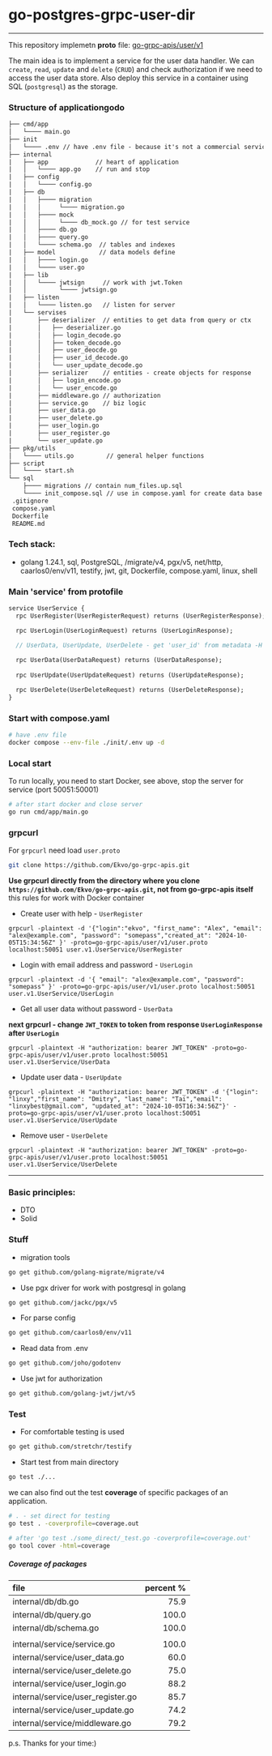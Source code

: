 # go-postgres-grpc-user-dir

---
This repository implemetn **proto** file: [go-grpc-apis/user/v1](https://github.com/Ekvo/go-grpc-apis/tree/main/user/v1 "https://github.com/Ekvo/go-grpc-apis/tree/main/user/v1")  

The main idea is to implement a service for the user data handler. We can `create`, `read`, `update` and `delete` (`CRUD`) and check authorization if we need to access the user data store.
Also deploy this service in a container using SQL (`postgresql`) as the storage. 


### Structure of applicationgodo

```txt
├── cmd/app
│   └──── main.go  
├── init
│   └──── .env // have .env file - because it's not a commercial service 
├── internal
|   ├── app             // heart of application
|   │   └──── app.go    // run and stop
|   ├── config
|   │   └──── config.go   
|   ├── db
|   │   ├──── migration
|   │   │     └──── migration.go 
|   │   ├──── mock
|   │   │     └──── db_mock.go // for test service
|   │   ├──── db.go   
|   │   ├──── query.go  
|   │   └──── schema.go  // tables and indexes
|   ├── model            // data models define
|   │   ├──── login.go    
|   │   └──── user.go    
|   ├── lib            
|   │   └──── jwtsign     // work with jwt.Token  
|   │         └──── jwtsign.go    
|   ├── listen  
|   │   └──── listen.go   // listen for server
|   └── servises 
|       ├── deserializer  // entities to get data from query or ctx
|       │   ├── deserializer.go      
|       │   ├── login_decode.go     
|       │   ├── token_decode.go      
|       │   ├── user_deocde.go   
|       │   ├── user_id_decode.go     
|       │   └── user_update_decode.go 
|       ├── serializer    // entities - create objects for response
|       │   ├── login_encode.go      
|       │   └── user_encode.go  
|       ├── middleware.go // authorization 
|       ├── service.go    // biz logic
|       ├── user_data.go  
|       ├── user_delete.go 
|       ├── user_login.go       
|       ├── user_register.go 
|       └── user_update.go   
├── pkg/utils 
│   └──── utils.go         // general helper functions
├── script        
│   └──── start.sh
└── sql
    ├──── migrations // contain num_files.up.sql            
    └──── init_compose.sql // use in compose.yaml for create data base  
 .gitignore       
 compose.yaml
 Dockerfile
 README.md
```

### Tech stack: 
- golang 1.24.1, sql, PostgreSQL, /migrate/v4, pgx/v5, net/http, caarlos0/env/v11, testify, jwt, git, Dockerfile, compose.yaml, linux, shell

### Main 'service' from protofile

```protobuf
service UserService {
  rpc UserRegister(UserRegisterRequest) returns (UserRegisterResponse);

  rpc UserLogin(UserLoginRequest) returns (UserLoginResponse);

  // UserData, UserUpdate, UserDelete - get 'user_id' from metadata -H "authorization"
  
  rpc UserData(UserDataRequest) returns (UserDataResponse);
 
  rpc UserUpdate(UserUpdateRequest) returns (UserUpdateResponse);

  rpc UserDelete(UserDeleteRequest) returns (UserDeleteResponse);
}
```


### Start with compose.yaml
```bash
# have .env file 
docker compose --env-file ./init/.env up -d
```

### Local start
To run locally, you need to start Docker, see above, stop the server for service (port 50051:50001)
```bash
# after start docker and close server
go run cmd/app/main.go
```

### grpcurl

For `grpcurl` need load `user.proto`

```bash
git clone https://github.com/Ekvo/go-grpc-apis.git
```

**Use grpcurl directly from the directory where you clone `https://github.com/Ekvo/go-grpc-apis.git`, not from go-grpc-apis itself**
this rules for work with Docker container


* Create user with help - `UserRegister`
```http request
grpcurl -plaintext -d '{"login":"ekvo", "first_name": "Alex", "email": "alex@example.com", "password": "somepass","created_at": "2024-10-05T15:34:56Z" }' -proto=go-grpc-apis/user/v1/user.proto localhost:50051 user.v1.UserService/UserRegister
```
* Login with email address and password - `UserLogin` 
```http request
grpcurl -plaintext -d '{ "email": "alex@example.com", "password": "somepass" }' -proto=go-grpc-apis/user/v1/user.proto localhost:50051 user.v1.UserService/UserLogin
```
* Get all user data without password - `UserData`

**next grpcurl - change `JWT_TOKEN` to token from response `UserLoginResponse` after `UserLogin`**
```http request
grpcurl -plaintext -H "authorization: bearer JWT_TOKEN" -proto=go-grpc-apis/user/v1/user.proto localhost:50051 user.v1.UserService/UserData
```
* Update user data - `UserUpdate`
```http request
grpcurl -plaintext -H "authorization: bearer JWT_TOKEN" -d '{"login": "linxy","first_name": "Dmitry", "last_name": "Tai","email": "linxybest@gmail.com", "updated_at": "2024-10-05T16:34:56Z"}' -proto=go-grpc-apis/user/v1/user.proto localhost:50051 user.v1.UserService/UserUpdate
```
* Remove user  - `UserDelete`
```http request
grpcurl -plaintext -H "authorization: bearer JWT_TOKEN" -proto=go-grpc-apis/user/v1/user.proto localhost:50051 user.v1.UserService/UserDelete
```
---

### Basic principles:
 * DTO
 * Solid
 
### Stuff 

* migration tools
```bash
go get github.com/golang-migrate/migrate/v4
```
 
* Use pgx driver for work with postgresql in golang
```bash
go get github.com/jackc/pgx/v5
```

* For parse config
```bash
go get github.com/caarlos0/env/v11
```

* Read data from .env
```bash
go get github.com/joho/godotenv
```

* Use jwt for authorization
```bash
go get github.com/golang-jwt/jwt/v5
```

### Test 

* For comfortable testing is used
```bash
go get github.com/stretchr/testify
```

* Start test from main directory
```bash
go test ./...
```

we can also find out the test **coverage** of specific packages of an application.
```bash
# . - set direct for testing
go test . -coverprofile=coverage.out
```

```bash
# after 'go test ./some_direct/_test.go -coverprofile=coverage.out'
go tool cover -html=coverage
```

##### Сoverage of packages

| file                                      | percent % |
|:------------------------------------------|----------:|
| internal/db/db.go                         |      75.9 |
| internal/db/query.go                      |     100.0 |
| internal/db/schema.go                     |     100.0 |
|                                           |           |
| internal/service/service.go               |     100.0 |
| internal/service/user_data.go             |      60.0 |
| internal/service/user_delete.go           |      75.0 |
| internal/service/user_login.go            |      88.2 |
| internal/service/user_register.go         |      85.7 |
| internal/service/user_update.go           |      74.2 |
| internal/service/middleware.go            |      79.2 |

p.s. Thanks for your time:)

